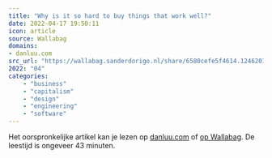 ```yaml
---
title: "Why is it so hard to buy things that work well?"
date: 2022-04-17 19:50:11
icon: article
source: Wallabag
domains:
- danluu.com
src_url: "https://wallabag.sanderdorigo.nl/share/6580cefe5f4614.12462010"
2022: "04"
categories:
    - "business"
    - "capitalism"
    - "design"
    - "engineering"
    - "software"
---
```

Het oorspronkelijke artikel kan je lezen op [danluu.com](https://danluu.com/nothing-works/) of [op Wallabag](https://wallabag.sanderdorigo.nl/share/6580cefe5f4614.12462010). De leestijd is ongeveer 43 minuten.